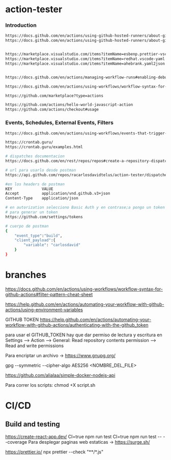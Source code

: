 # action-tester
### Introduction

```sh
https://docs.github.com/en/actions/using-github-hosted-runners/about-github-hosted-runners
https://docs.github.com/en/actions/using-github-hosted-runners/about-github-hosted-runners#supported-software


https://marketplace.visualstudio.com/items?itemName=esbenp.prettier-vscode
https://marketplace.visualstudio.com/items?itemName=redhat.vscode-yaml
https://marketplace.visualstudio.com/items?itemName=ahebrank.yaml2json


https://docs.github.com/en/actions/managing-workflow-runs#enabling-debug-logging

https://docs.github.com/en/actions/using-workflows/workflow-syntax-for-github-actions#using-a-specific-shell

https://github.com/marketplace?type=actions

https://github.com/actions/hello-world-javascript-action
https://github.com/actions/checkout#usage
```

### Events, Schedules, External Events, Filters
```sh
https://docs.github.com/en/actions/using-workflows/events-that-trigger-workflows

https://crontab.guru/
https://crontab.guru/examples.html

# dispatches documentacion 
https://docs.github.com/en/rest/repos/repos#create-a-repository-dispatch-event

# url para usarlo desde postman
https://api.github.com/repos/racarlosdavidtelus/action-tester/dispatches

#en los headers de postman
KEY             VALUE
Accept          application/vnd.github.v3+json
Content-Type    application/json

# en autorization selecciono Basic Auth y en contrase;a pongo un token
# para generar un token
https://github.com/settings/tokens

# cuerpo de postman
{
    "event_type":"build",
    "client_payload":{
        "variable": "carlosdavid"
    }
}
```

# branches
https://docs.github.com/en/actions/using-workflows/workflow-syntax-for-github-actions#filter-pattern-cheat-sheet

https://help.github.com/en/actions/automating-your-workflow-with-github-actions/using-environment-variables

GITHUB TOKEN
https://help.github.com/en/actions/automating-your-workflow-with-github-actions/authenticating-with-the-github_token

para usar el GITHUB_TOKEN hay que dar permiso de lectura y escritura en Settings --> Action --> General:
Read repository contents permission --> Read and write permissions

Para encriptar un archivo ->  https://www.gnupg.org/

gpg --symmetric --cipher-algo AES256 <NOMBRE_DEL_FILE>

https://github.com/alialaa/simple-docker-nodejs-api


Para correr los scripts: chmod +X  script.sh
# CI/CD
## Build and testing
https://create-react-app.dev/
CI=true npm run test
CI=true npm run test -- --coverage
Para desplegar paginas web estaticas -> https://surge.sh/

https://prettier.io/
npx prettier --check "**/*.js"
